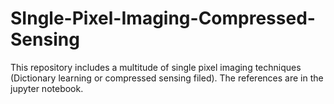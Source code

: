 # SIngle-Pixel-Imaging-Compressed-Sensing
This repository includes a multitude of single pixel imaging techniques (Dictionary learning or compressed sensing filed). The references are in the jupyter notebook.
